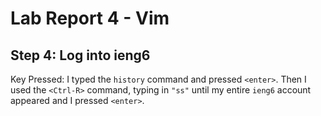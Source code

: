 # Lab Report 4 - Vim
## Step 4: Log into ieng6
Key Pressed: I typed the ```history``` command and pressed ```<enter>```. Then I used the ```<Ctrl-R>``` command, typing in ```"ss"``` until my entire ```ieng6``` account appeared and I pressed ```<enter>```. 
